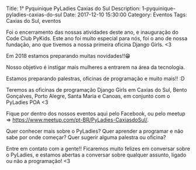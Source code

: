 Title: 1° Pyquinique PyLadies Caxias do Sul
Description: 1-pyquinique-pyladies-caxias-do-sul
Date: 2017-12-10 15:30:00
Category: Eventos
Tags: Caxias do Sul, eventos

Foi o encerramento das nossas atividades deste ano, e inauguração do Code Club PyKids. Este ano foi muito especial para nós, foi o ano de nossa fundação, ano que tivemos a nossa primeira oficina Django Girls. <3

Em 2018 estamos preparando muitas novidades!!😁

Nosso objetivo é instigar mais mulheres a entrarem na área da tecnologia.

Estamos preparando palestras, oficinas de programação e muito mais!! :D

Teremos as oficinas de programação Django Girls em Caxias do Sul, Bento Gonçalves, Porto Alegre, Santa Maria e Canoas,  em conjunto com o PyLadies POA <3

Fique por dentro dos nossos eventos aqui pelo Facebook, ou pelo meetup => https://www.meetup.com/pt-BR/PyLadies-CaxiasdoSul/.

Quer conhecer mais sobre o PyLadies? Quer aprender a programar e não sabe por onde começar?
Quer sugerir alguma palestra ou oficina?

Entre em contato com a gente!! Ficaremos muito felizes em conversar sobre o PyLadies, e estamos abertas a conversar sobre qualquer assunto, ligado ou não a programação! <3
